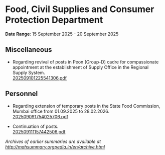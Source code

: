 # Food, Civil Supplies and Consumer Protection Department

**Date Range**: 15 September 2025 - 20 September 2025


## Miscellaneous
- Regarding revival of posts in Peon (Group-D) cadre for compassionate appointment at the establishment of Supply Office in the Regional Supply System.\
  [202509101225541306.pdf](https://gr.maharashtra.gov.in/Site/Upload/Government%20Resolutions/English/202509101225541306.pdf)

## Personnel
- Regarding extension of temporary posts in the State Food Commission, Mumbai office from 01.09.2025 to 28.02.2026.\
  [202509091754025706.pdf](https://gr.maharashtra.gov.in/Site/Upload/Government%20Resolutions/English/202509091754025706.pdf)

- Continuation of posts.\
  [202509111157442506.pdf](https://gr.maharashtra.gov.in/Site/Upload/Government%20Resolutions/English/202509111157442506.pdf)


*Archives of earlier summaries are available at http://mahsummary.orgpedia.in/en/archive.html*